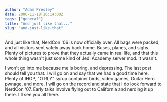 ```yaml
---
author: "Adam Presley"
date: 2006-11-18T16:14:00Z
tags: ["general"]
title: "And just like that..."
slug: "and-just-like-that"
---
```


And just like that, NerdCon '06 is now officially over. All bags were
packed, and all visitors sent safely away back home. Buses, planes, and
sighs. Plenty of pictures to prove that they actually came in real life,
and that this whole thing wasn't just some kind of Jedi Academy server
mod. It wasn't.

I won't go into me because me is boring, and depressing. The last post
should tell you that. I will go on and say that we had a good time here.
Plenty of IHOP, "O RLY" syrup container birds, video games, Guitar Hero
pwnage, and more. I will go on the record and state that I do look
forward to NerdCon '07. Early talks involve flying out to California and
nerding it up there. I'll see you all there.
